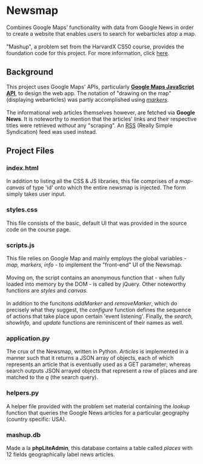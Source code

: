 # Newsmap
Combines Google Maps’ functionality with data from Google News in order to create a website that enables users to search for webarticles atop a map.
<br><br>
"Mashup", a problem set from the HarvardX CS50 course, provides the foundation code for this project. For more information, click [here](https://docs.cs50.net/problems/mashup/mashup.html).  
## Background
This project uses Google Maps' APIs, particularly **[Google Maps JavaScript API](https://developers.google.com/maps/documentation/javascript/overview)**, to design the web app. The notation of "drawing on the map" (displaying webarticles) was partly accomplished using _[markers](https://developers.google.com/maps/documentation/javascript/markers)_.
<br><br>
The informational web articles themselves however, are fetched via **Google News**. It is noteworthy to mention that the articles' links and their respective titles were retrieved _without_ any "scraping". An [RSS](https://rss.com/blog/how-do-rss-feeds-work/) (Really Simple Syndication) feed was used instead.

## Project Files
### index.html
In addition to listing all the CSS & JS libraries, this file comprises of a _map-canvas_ of type 'id' onto which the entire newsmap is injected. The form simply takes user input. 
### styles.css
This file consists of the basic, default UI that was provided in the source code on the course page.
### scripts.js
This file relies on Google Map and mainly employs the global variables - _map, markers, info_ - to implement the "front-end" UI of the Newsmap.
<br><br>
Moving on, the script contains an anonymous function that - when fully loaded into memory by the DOM - is called by jQuery. Other noteworthy functions are _styles_ and _canvas_.
<br><br>
In addition to the funcitons _addMarker_ and _removeMarker_, which do precisely what they suggest, the _configure_ function defines the sequence of actions that take place upon certain 'event listening'. Finally, the _search, showInfo,_ and _update_ functions are reminiscent of their names as well.
### application.py
The crux of the Newsmap, written in Python. _Articles_ is implemented in a manner such that it returns a JSON array of objects, each of which represents an article that is eventually used as a GET parameter; whereas search outputs JSON arrayed objects that represent a row of places and are matched to the _q_ (the search query).
### helpers.py
A helper file provided with the problem set material containing the _lookup_ function that queries the Google News articles for a particular geography (country specific: USA). 
### mashup.db
Made a la **phpLiteAdmin**,  this database contains a table called _places_ with 12 fields  geographically label news articles.
